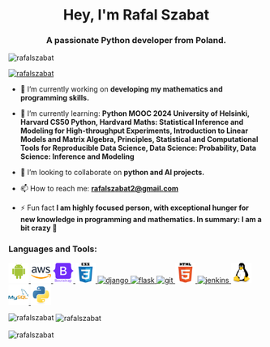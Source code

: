 <h1 align="center">Hey, I'm Rafal Szabat</h1>
<h3 align="center">A passionate Python developer from Poland.</h3>

<p align="left"> <img src="https://komarev.com/ghpvc/?username=rafalszabat&label=Profile%20views&color=0e75b6&style=flat" alt="rafalszabat" /> </p>

<p align="left"> <a href="https://github.com/ryo-ma/github-profile-trophy"><img src="https://github-profile-trophy.vercel.app/?username=rafalszabat" alt="rafalszabat" /></a> </p>

- 🔭 I’m currently working on **developing my mathematics and programming skills.**

- 🌱 I’m currently learning: 
**Python MOOC 2024 University of Helsinki,
Harvard CS50 Python, 
Hardvard Maths: 
Statistical Inference and Modeling for High-throughput Experiments, 
Introduction to Linear Models and Matrix Algebra, 
Principles, Statistical and Computational Tools for Reproducible Data Science, 
Data Science: Probability, 
Data Science: Inference and Modeling**

- 👯 I’m looking to collaborate on **python and AI projects.**

- 📫 How to reach me: **rafalszabat2@gmail.com**

- ⚡ Fun fact **I am highly focused person, with exceptional hunger for new knowledge in programming and mathematics. In summary: I am a bit crazy 🤪**


<p align="left">
</p>

<h3 align="left">Languages and Tools:</h3>
<p align="left"> <a href="https://developer.android.com" target="_blank" rel="noreferrer"> <img src="https://raw.githubusercontent.com/devicons/devicon/master/icons/android/android-original-wordmark.svg" alt="android" width="40" height="40"/> </a> <a href="https://aws.amazon.com" target="_blank" rel="noreferrer"> <img src="https://raw.githubusercontent.com/devicons/devicon/master/icons/amazonwebservices/amazonwebservices-original-wordmark.svg" alt="aws" width="40" height="40"/> </a> <a href="https://getbootstrap.com" target="_blank" rel="noreferrer"> <img src="https://raw.githubusercontent.com/devicons/devicon/master/icons/bootstrap/bootstrap-plain-wordmark.svg" alt="bootstrap" width="40" height="40"/> </a> <a href="https://www.w3schools.com/css/" target="_blank" rel="noreferrer"> <img src="https://raw.githubusercontent.com/devicons/devicon/master/icons/css3/css3-original-wordmark.svg" alt="css3" width="40" height="40"/> </a> <a href="https://www.djangoproject.com/" target="_blank" rel="noreferrer"> <img src="https://cdn.worldvectorlogo.com/logos/django.svg" alt="django" width="40" height="40"/> </a> <a href="https://flask.palletsprojects.com/" target="_blank" rel="noreferrer"> <img src="https://www.vectorlogo.zone/logos/pocoo_flask/pocoo_flask-icon.svg" alt="flask" width="40" height="40"/> </a> <a href="https://git-scm.com/" target="_blank" rel="noreferrer"> <img src="https://www.vectorlogo.zone/logos/git-scm/git-scm-icon.svg" alt="git" width="40" height="40"/> </a> <a href="https://www.w3.org/html/" target="_blank" rel="noreferrer"> <img src="https://raw.githubusercontent.com/devicons/devicon/master/icons/html5/html5-original-wordmark.svg" alt="html5" width="40" height="40"/> </a> <a href="https://www.jenkins.io" target="_blank" rel="noreferrer"> <img src="https://www.vectorlogo.zone/logos/jenkins/jenkins-icon.svg" alt="jenkins" width="40" height="40"/> </a> <a href="https://www.linux.org/" target="_blank" rel="noreferrer"> <img src="https://raw.githubusercontent.com/devicons/devicon/master/icons/linux/linux-original.svg" alt="linux" width="40" height="40"/> </a> <a href="https://www.mysql.com/" target="_blank" rel="noreferrer"> <img src="https://raw.githubusercontent.com/devicons/devicon/master/icons/mysql/mysql-original-wordmark.svg" alt="mysql" width="40" height="40"/> </a> <a href="https://www.python.org" target="_blank" rel="noreferrer"> <img src="https://raw.githubusercontent.com/devicons/devicon/master/icons/python/python-original.svg" alt="python" width="40" height="40"/> </a> </p>

<p><img align="left" src="https://github-readme-stats.vercel.app/api/top-langs?username=rafalszabat&show_icons=true&locale=en&layout=compact" alt="rafalszabat" /></p>

<p>&nbsp;<img align="center" src="https://github-readme-stats.vercel.app/api?username=rafalszabat&show_icons=true&locale=en" alt="rafalszabat" /></p>

<p><img align="center" src="https://github-readme-streak-stats.herokuapp.com/?user=rafalszabat&" alt="rafalszabat" /></p>
